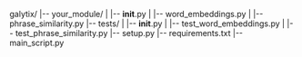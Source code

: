 galytix/
|-- your_module/
|   |-- __init__.py
|   |-- word_embeddings.py
|   |-- phrase_similarity.py
|-- tests/
|   |-- __init__.py
|   |-- test_word_embeddings.py
|   |-- test_phrase_similarity.py
|-- setup.py
|-- requirements.txt
|-- main_script.py
